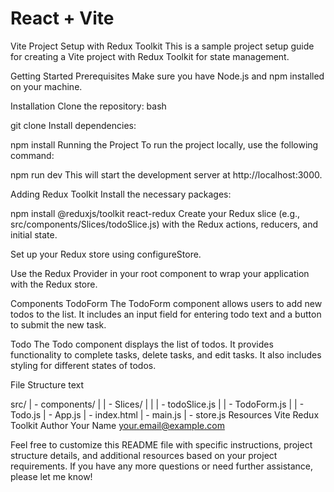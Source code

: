 # React + Vite

Vite Project Setup with Redux Toolkit
This is a sample project setup guide for creating a Vite project with Redux Toolkit for state management.

Getting Started
Prerequisites
Make sure you have Node.js and npm installed on your machine.

Installation
Clone the repository:
bash

git clone <repository-url>
Install dependencies:


npm install
Running the Project
To run the project locally, use the following command:


npm run dev
This will start the development server at http://localhost:3000.

Adding Redux Toolkit
Install the necessary packages:


npm install @reduxjs/toolkit react-redux
Create your Redux slice (e.g., src/components/Slices/todoSlice.js) with the Redux actions, reducers, and initial state.

Set up your Redux store using configureStore.

Use the Redux Provider in your root component to wrap your application with the Redux store.

Components
TodoForm
The TodoForm component allows users to add new todos to the list. It includes an input field for entering todo text and a button to submit the new task.

Todo
The Todo component displays the list of todos. It provides functionality to complete tasks, delete tasks, and edit tasks. It also includes styling for different states of todos.

File Structure
text

src/
| - components/
|   | - Slices/
|   |   | - todoSlice.js
|   | - TodoForm.js
|   | - Todo.js
| - App.js
| - index.html
| - main.js
| - store.js
Resources
Vite
Redux Toolkit
Author
Your Name your.email@example.com

Feel free to customize this README file with specific instructions, project structure details, and additional resources based on your project requirements. If you have any more questions or need further assistance, please let me know!
